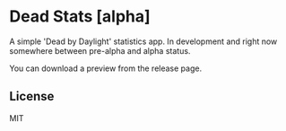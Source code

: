 # Dead Stats [alpha]

A simple 'Dead by Daylight' statistics app.
In development and right now somewhere between pre-alpha and alpha status.

You can download a preview from the release page.

## License
MIT